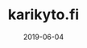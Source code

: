 ---
slug: "/personalProjects/R3D"
date: "2019-06-04"
title: "karikyto.fi"
featuredImage: ""
tags: ["React", "AWS", "Web"]
text: "Website and page editor"
link: [https://karikyto.fi/, Page]
---